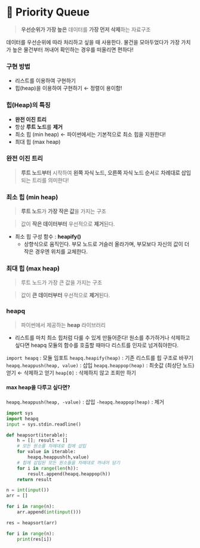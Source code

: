 # 🛒 **Priority Queue**

> **우선순위가 가장 높은** 데이터를 **가장 먼저 삭제**하는 자료구조

데이터를 우선순위에 따라 처리하고 싶을 때 사용한다. 물건을 모아두었다가 가장 가치가 높은 물건부터 꺼내어 확인하는 경우를 떠올리면 편하다!

### **구현 방법**

- 리스트를 이용하여 구현하기
- 힙(heap)을 이용하여 구현하기 ← 정렬이 용이함!

### **힙(Heap)의 특징**

- **완전 이진 트리**
- 항상 **루트 노드**를 **제거**
- 최소 힙 (min heap) ← 파이썬에서는 기본적으로 최소 힙을 지원한다!
- 최대 힙 (max heap)

### 완전 이진 트리

> **루트 노드부터** 시작하여 **왼쪽 자식 노드, 오른쪽 자식 노드 순서**로 **차례대로 삽입**되는 트리를 의미한다!

### 최소 힙 (min heap)

> **루트 노드**가 **가장 작은 값**을 가지는 구조

> 값이 **작은 데이터부터** 우선적으로 **제거**된다.

- 최소 힙 구성 함수 : **heapify()**
    - 상향식으로 움직인다. 부모 노드로 거슬러 올라가며, 부모보다 자신의 값이 더 작은 경우엔 위치를 교체한다.

### 최대 힙 (max heap)

> 루트 노드가 가장 큰 값을 가지는 구조

> 값이 **큰 데이터부터** 우선적으로 **제거**된다.

### heapq
> 파이썬에서 제공하는 **heap** 라이브러리

- 리스트를 마치 최소 힙처럼 다룰 수 있게 만들어준다! 원소를 추가하거나 삭제하고 싶다면 heapq 모듈의 함수를 호출할 때마다 리스트를 인자로 넘겨줘야한다.

`import heapq` : 모듈 임포트
`heapq.heapify(heap)` : 기존 리스트를 힙 구조로 바꾸기
`heapq.heappush(heap, value)` : 삽입
`heapq.heappop(heap)` : 최솟값 (최상단 노드) 얻기 ← 삭제하고 얻기
`heap[0]` : 삭제하지 않고 조회만 하기

#### max heap을 다루고 싶다면?
`heapq.heappush(heap, -value)` : 삽입
`-heapq.heappop(heap)` : 제거

```python
import sys
import heapq
input = sys.stdin.readline()

def heapsort(iterable):
    h = []; result = []
    # 모든 원소를 차례대로 힙에 삽입
    for value in iterable:
        heapq.heappush(h,value)
    # 힙에 삽입된 모든 원소들을 차례대로 꺼내어 담기
    for i in range(len(h)):
        result.append(heapq.heappop(h))
    return result

n = int(input())
arr = []

for i in range(n):
    arr.append(int(input()))

res = heapsort(arr)

for i in range(n):
    print(res[i])
```